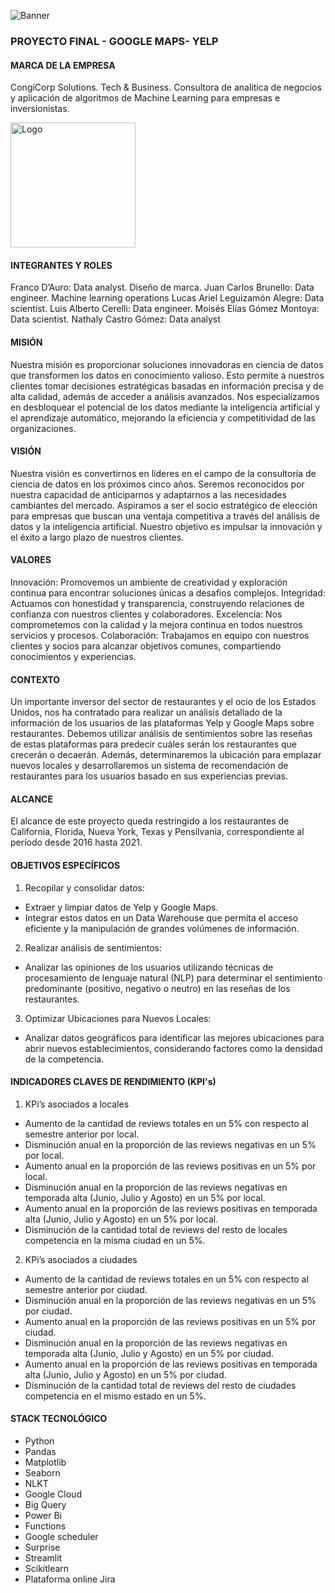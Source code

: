 

![Banner](https://drive.google.com/uc?export=view&id=1efybPB8F27HoFxZebRnLEg19xi_iu4fJ)

### PROYECTO FINAL - GOOGLE MAPS- YELP

#### MARCA DE LA EMPRESA

CongiCorp Solutions. Tech & Business. Consultora de analítica de negocios y aplicación de algoritmos de Machine Learning para empresas e inversionistas.

<img src="https://drive.google.com/uc?export=view&id=1-rAsUtf5MgzwSnEC3Qy03erMO9IbSrq2" alt="Logo" width="200"/>



#### INTEGRANTES Y ROLES

Franco D’Auro: Data analyst. Diseño de marca.
Juan Carlos Brunello: Data engineer. Machine learning operations
Lucas Ariel Leguizamón Alegre: Data scientist.
Luis Alberto Cerelli: Data engineer.
Moisés Elías Gómez Montoya: Data scientist.
Nathaly Castro Gómez: Data analyst

#### MISIÓN

Nuestra misión es proporcionar soluciones innovadoras en ciencia de datos que transformen los datos en conocimiento valioso. Esto permite a nuestros clientes tomar decisiones estratégicas basadas en información precisa y de alta calidad, además de acceder a análisis avanzados. Nos especializamos en desbloquear el potencial de los datos mediante la inteligencia artificial y el aprendizaje automático, mejorando la eficiencia y competitividad de las organizaciones.

#### VISIÓN

Nuestra visión es convertirnos en líderes en el campo de la consultoría de ciencia de datos en los próximos cinco años. Seremos reconocidos por nuestra capacidad de anticiparnos y adaptarnos a las necesidades cambiantes del mercado. Aspiramos a ser el socio estratégico de elección para empresas que buscan una ventaja competitiva a través del análisis de datos y la inteligencia artificial. Nuestro objetivo es impulsar la innovación y el éxito a largo plazo de nuestros clientes.

#### VALORES

Innovación: Promovemos un ambiente de creatividad y exploración continua para encontrar soluciones únicas a desafíos complejos.
Integridad: Actuamos con honestidad y transparencia, construyendo relaciones de confianza con nuestros clientes y colaboradores.
Excelencia: Nos comprometemos con la calidad y la mejora continua en todos nuestros servicios y procesos.
Colaboración: Trabajamos en equipo con nuestros clientes y socios para alcanzar objetivos comunes, compartiendo conocimientos y experiencias.

#### CONTEXTO

Un importante inversor del sector de restaurantes y el ocio de los  Estados Unidos, nos ha contratado para realizar un análisis detallado de la información de los usuarios de las plataformas Yelp y Google Maps sobre restaurantes. Debemos utilizar análisis de sentimientos sobre las reseñas de estas plataformas para predecir cuáles serán los restaurantes que crecerán o decaerán. Además, determinaremos la ubicación para emplazar nuevos locales y desarrollaremos un sistema de recomendación de restaurantes para los usuarios basado en sus experiencias previas.

#### ALCANCE

El alcance de este proyecto queda restringido a los restaurantes  de California, Florida, Nueva York, Texas y Pensilvania, correspondiente al período desde 2016 hasta 2021.

#### OBJETIVOS ESPECÍFICOS 

1. Recopilar y consolidar datos:
* Extraer y limpiar datos de Yelp y Google Maps.
* Integrar estos datos en un Data Warehouse que permita el acceso eficiente y la manipulación de grandes volúmenes de información.

2. Realizar análisis de sentimientos:
* Analizar las opiniones de los usuarios utilizando técnicas de procesamiento de lenguaje natural (NLP) para determinar el sentimiento predominante (positivo, negativo o neutro) en las reseñas de los restaurantes.

3. Optimizar Ubicaciones para Nuevos Locales:
* Analizar datos geográficos para identificar las mejores ubicaciones para abrir nuevos establecimientos, considerando factores como la densidad de la competencia.

#### INDICADORES CLAVES DE RENDIMIENTO (KPI's)

1. KPi’s asociados a locales
* Aumento de la cantidad de reviews totales en un 5% con respecto al semestre anterior por local.
* Disminución anual en la proporción de las reviews negativas en un 5% por local.
* Aumento anual en la proporción de las reviews positivas en un 5% por local.
* Disminución anual en la proporción de las reviews negativas en temporada alta (Junio, Julio y Agosto) en un 5% por local.
* Aumento anual en la proporción de las reviews positivas en temporada alta (Junio, Julio y Agosto) en un 5% por local.
* Disminución de la cantidad total de reviews del resto de locales competencia en la misma ciudad en un 5%.

2. KPi’s asociados a ciudades
* Aumento de la cantidad de reviews totales en un 5% con respecto al semestre anterior por ciudad.
* Disminución anual en la proporción de las reviews negativas en un 5% por ciudad.
* Aumento anual en la proporción de las reviews positivas en un 5% por ciudad.
* Disminución anual en la proporción de las reviews negativas en temporada alta (Junio, Julio y Agosto) en un 5% por ciudad.
* Aumento anual en la proporción de las reviews positivas en temporada alta (Junio, Julio y Agosto) en un 5% por ciudad.
* Disminución de la cantidad total de reviews del resto de ciudades competencia en el mismo estado en un 5%.

#### STACK TECNOLÓGICO

* Python
* Pandas
* Matplotlib
* Seaborn
* NLKT
* Google Cloud
* Big Query
* Power Bi
* Functions
* Google scheduler
* Surprise
* Streamlit
* Scikitlearn
* Plataforma online Jira
